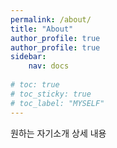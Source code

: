 ```yaml
---
permalink: /about/
title: "About"
author_profile: true
author_profile: true
sidebar:
    nav: docs
    
# toc: true
# toc_sticky: true
# toc_label: "MYSELF"
---
```



원하는 자기소개 상세 내용